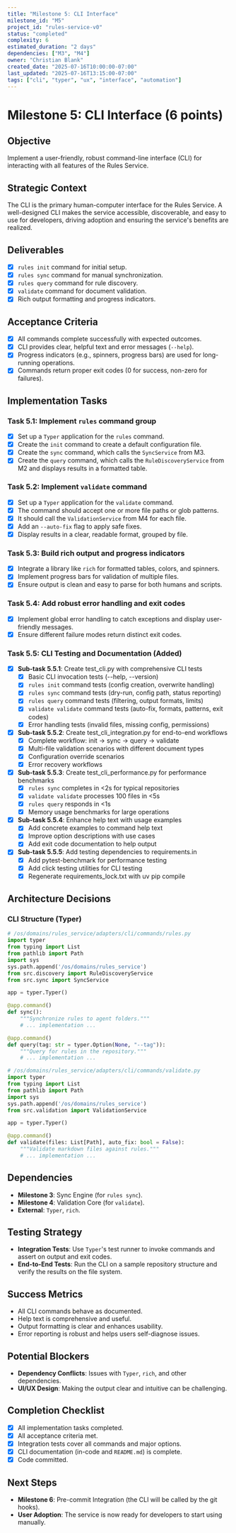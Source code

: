 ```yaml
---
title: "Milestone 5: CLI Interface"
milestone_id: "M5"
project_id: "rules-service-v0"
status: "completed"
complexity: 6
estimated_duration: "2 days"
dependencies: ["M3", "M4"]
owner: "Christian Blank"
created_date: "2025-07-16T10:00:00-07:00"
last_updated: "2025-07-16T13:15:00-07:00"
tags: ["cli", "typer", "ux", "interface", "automation"]
---
```


# **Milestone 5: CLI Interface (6 points)**

## **Objective**
Implement a user-friendly, robust command-line interface (CLI) for interacting with all features of the Rules Service.

## **Strategic Context**
The CLI is the primary human-computer interface for the Rules Service. A well-designed CLI makes the service accessible, discoverable, and easy to use for developers, driving adoption and ensuring the service's benefits are realized.

## **Deliverables**
- [x] `rules init` command for initial setup.
- [x] `rules sync` command for manual synchronization.
- [x] `rules query` command for rule discovery.
- [x] `validate` command for document validation.
- [x] Rich output formatting and progress indicators.

## **Acceptance Criteria**
- [x] All commands complete successfully with expected outcomes.
- [x] CLI provides clear, helpful text and error messages (`--help`).
- [x] Progress indicators (e.g., spinners, progress bars) are used for long-running operations.
- [x] Commands return proper exit codes (0 for success, non-zero for failures).

## **Implementation Tasks**

### **Task 5.1: Implement `rules` command group**
- [x] Set up a `Typer` application for the `rules` command.
- [x] Create the `init` command to create a default configuration file.
- [x] Create the `sync` command, which calls the `SyncService` from M3.
- [x] Create the `query` command, which calls the `RuleDiscoveryService` from M2 and displays results in a formatted table.

### **Task 5.2: Implement `validate` command**
- [x] Set up a `Typer` application for the `validate` command.
- [x] The command should accept one or more file paths or glob patterns.
- [x] It should call the `ValidationService` from M4 for each file.
- [x] Add an `--auto-fix` flag to apply safe fixes.
- [x] Display results in a clear, readable format, grouped by file.

### **Task 5.3: Build rich output and progress indicators**
- [x] Integrate a library like `rich` for formatted tables, colors, and spinners.
- [x] Implement progress bars for validation of multiple files.
- [x] Ensure output is clean and easy to parse for both humans and scripts.

### **Task 5.4: Add robust error handling and exit codes**
- [x] Implement global error handling to catch exceptions and display user-friendly messages.
- [x] Ensure different failure modes return distinct exit codes.

### **Task 5.5: CLI Testing and Documentation (Added)**
- [x] **Sub-task 5.5.1**: Create test_cli.py with comprehensive CLI tests
  - [x] Basic CLI invocation tests (--help, --version)
  - [x] `rules init` command tests (config creation, overwrite handling)
  - [x] `rules sync` command tests (dry-run, config path, status reporting)
  - [x] `rules query` command tests (filtering, output formats, limits)
  - [x] `validate validate` command tests (auto-fix, formats, patterns, exit codes)
  - [x] Error handling tests (invalid files, missing config, permissions)
- [x] **Sub-task 5.5.2**: Create test_cli_integration.py for end-to-end workflows
  - [x] Complete workflow: init → sync → query → validate
  - [x] Multi-file validation scenarios with different document types
  - [x] Configuration override scenarios
  - [x] Error recovery workflows
- [x] **Sub-task 5.5.3**: Create test_cli_performance.py for performance benchmarks
  - [x] `rules sync` completes in <2s for typical repositories
  - [x] `validate validate` processes 100 files in <5s
  - [x] `rules query` responds in <1s
  - [x] Memory usage benchmarks for large operations
- [x] **Sub-task 5.5.4**: Enhance help text with usage examples
  - [x] Add concrete examples to command help text
  - [x] Improve option descriptions with use cases
  - [x] Add exit code documentation to help output
- [x] **Sub-task 5.5.5**: Add testing dependencies to requirements.in
  - [x] Add pytest-benchmark for performance testing
  - [x] Add click testing utilities for CLI testing
  - [x] Regenerate requirements_lock.txt with uv pip compile

## **Architecture Decisions**

### **CLI Structure (Typer)**
```python
# /os/domains/rules_service/adapters/cli/commands/rules.py
import typer
from typing import List
from pathlib import Path
import sys
sys.path.append('/os/domains/rules_service')
from src.discovery import RuleDiscoveryService
from src.sync import SyncService

app = typer.Typer()

@app.command()
def sync():
    """Synchronize rules to agent folders."""
    # ... implementation ...

@app.command()
def query(tag: str = typer.Option(None, "--tag")):
    """Query for rules in the repository."""
    # ... implementation ...

# /os/domains/rules_service/adapters/cli/commands/validate.py
import typer
from typing import List
from pathlib import Path
import sys
sys.path.append('/os/domains/rules_service')
from src.validation import ValidationService

app = typer.Typer()

@app.command()
def validate(files: List[Path], auto_fix: bool = False):
    """Validate markdown files against rules."""
    # ... implementation ...
```

## **Dependencies**
- **Milestone 3**: Sync Engine (for `rules sync`).
- **Milestone 4**: Validation Core (for `validate`).
- **External**: `Typer`, `rich`.

## **Testing Strategy**
- **Integration Tests**: Use `Typer`'s test runner to invoke commands and assert on output and exit codes.
- **End-to-End Tests**: Run the CLI on a sample repository structure and verify the results on the file system.

## **Success Metrics**
- All CLI commands behave as documented.
- Help text is comprehensive and useful.
- Output formatting is clear and enhances usability.
- Error reporting is robust and helps users self-diagnose issues.

## **Potential Blockers**
- **Dependency Conflicts**: Issues with `Typer`, `rich`, and other dependencies.
- **UI/UX Design**: Making the output clear and intuitive can be challenging.

## **Completion Checklist**
- [x] All implementation tasks completed.
- [x] All acceptance criteria met.
- [x] Integration tests cover all commands and major options.
- [x] CLI documentation (in-code and `README.md`) is complete.
- [x] Code committed.

## **Next Steps**
- **Milestone 6**: Pre-commit Integration (the CLI will be called by the git hooks).
- **User Adoption**: The service is now ready for developers to start using manually.
